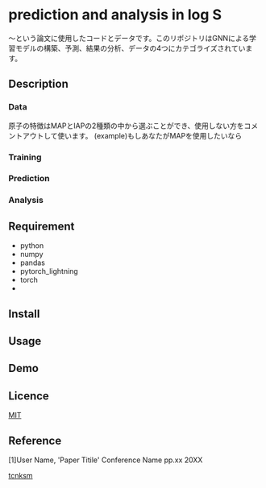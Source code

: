 prediction and analysis in log S
====

〜という論文に使用したコードとデータです。このリポジトリはGNNによる学習モデルの構築、予測、結果の分析、データの4つにカテゴライズされています。
## Description
### Data
原子の特徴はMAPとIAPの2種類の中から選ぶことができ、使用しない方をコメントアウトして使います。
(example)もしあなたがMAPを使用したいなら

### Training

### Prediction

### Analysis


## Requirement
- python
- numpy
- pandas
- pytorch_lightning
- torch
- 
## Install

## Usage

## Demo

## Licence

[MIT](https://github.com/tcnksm/tool/blob/master/LICENCE)

## Reference
[1]User Name, 'Paper Titile' Conference Name pp.xx 20XX

[tcnksm](https://github.com/tcnksm)
